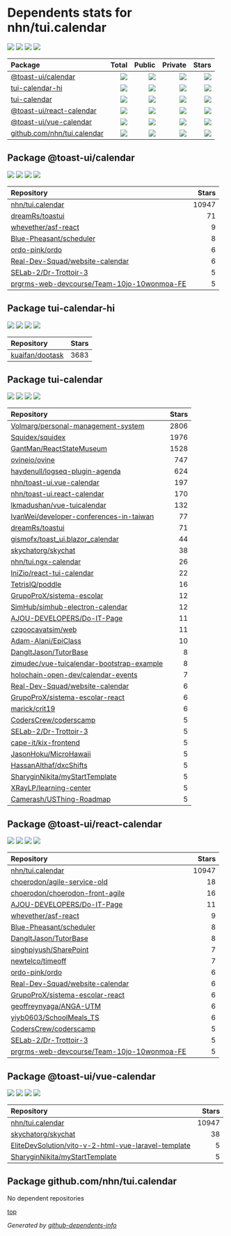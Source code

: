 # Dependents stats for nhn/tui.calendar

[![](https://img.shields.io/static/v1?label=Used%20by&message=2597&color=informational&logo=slickpic)](https://github.com/nhn/tui.calendar/network/dependents)
[![](https://img.shields.io/static/v1?label=Used%20by%20(public)&message=64&color=informational&logo=slickpic)](https://github.com/nhn/tui.calendar/network/dependents)
[![](https://img.shields.io/static/v1?label=Used%20by%20(private)&message=2533&color=informational&logo=slickpic)](https://github.com/nhn/tui.calendar/network/dependents)
[![](https://img.shields.io/static/v1?label=Used%20by%20(stars)&message=14846&color=informational&logo=slickpic)](https://github.com/nhn/tui.calendar/network/dependents)

| Package    | Total  | Public | Private | Stars |
| :--------  | -----: | -----: | -----:  | ----: |
| [@toast-ui/calendar](#package-toast-uicalendar)    | [![](https://img.shields.io/static/v1?label=Used%20by&message=313&color=informational&logo=slickpic)](https://github.com/nhn/tui.calendar/network/dependents?package_id=UGFja2FnZS0zMTczMTc2MTI3)  | [![](https://img.shields.io/static/v1?label=Used%20by%20(public)&message=8&color=informational&logo=slickpic)](https://github.com/nhn/tui.calendar/network/dependents?package_id=UGFja2FnZS0zMTczMTc2MTI3) | [![](https://img.shields.io/static/v1?label=Used%20by%20(private)&message=305&color=informational&logo=slickpic)](https://github.com/nhn/tui.calendar/network/dependents?package_id=UGFja2FnZS0zMTczMTc2MTI3) | [![](https://img.shields.io/static/v1?label=Used%20by%20(stars)&message=10947&color=informational&logo=slickpic)](https://github.com/nhn/tui.calendar/network/dependents?package_id=UGFja2FnZS0zMTczMTc2MTI3) |
| [tui-calendar-hi](#package-tui-calendar-hi)    | [![](https://img.shields.io/static/v1?label=Used%20by&message=5&color=informational&logo=slickpic)](https://github.com/nhn/tui.calendar/network/dependents?package_id=UGFja2FnZS0yMzY1ODc0MTA5)  | [![](https://img.shields.io/static/v1?label=Used%20by%20(public)&message=1&color=informational&logo=slickpic)](https://github.com/nhn/tui.calendar/network/dependents?package_id=UGFja2FnZS0yMzY1ODc0MTA5) | [![](https://img.shields.io/static/v1?label=Used%20by%20(private)&message=4&color=informational&logo=slickpic)](https://github.com/nhn/tui.calendar/network/dependents?package_id=UGFja2FnZS0yMzY1ODc0MTA5) | [![](https://img.shields.io/static/v1?label=Used%20by%20(stars)&message=3683&color=informational&logo=slickpic)](https://github.com/nhn/tui.calendar/network/dependents?package_id=UGFja2FnZS0yMzY1ODc0MTA5) |
| [tui-calendar](#package-tui-calendar)    | [![](https://img.shields.io/static/v1?label=Used%20by&message=1464&color=informational&logo=slickpic)](https://github.com/nhn/tui.calendar/network/dependents?package_id=UGFja2FnZS01MTc1Nzc2Ng%3D%3D)  | [![](https://img.shields.io/static/v1?label=Used%20by%20(public)&message=34&color=informational&logo=slickpic)](https://github.com/nhn/tui.calendar/network/dependents?package_id=UGFja2FnZS01MTc1Nzc2Ng%3D%3D) | [![](https://img.shields.io/static/v1?label=Used%20by%20(private)&message=1430&color=informational&logo=slickpic)](https://github.com/nhn/tui.calendar/network/dependents?package_id=UGFja2FnZS01MTc1Nzc2Ng%3D%3D) | [![](https://img.shields.io/static/v1?label=Used%20by%20(stars)&message=209&color=informational&logo=slickpic)](https://github.com/nhn/tui.calendar/network/dependents?package_id=UGFja2FnZS01MTc1Nzc2Ng%3D%3D) |
| [@toast-ui/react-calendar](#package-toast-uireact-calendar)    | [![](https://img.shields.io/static/v1?label=Used%20by&message=544&color=informational&logo=slickpic)](https://github.com/nhn/tui.calendar/network/dependents?package_id=UGFja2FnZS00NjA1OTkzMzA%3D)  | [![](https://img.shields.io/static/v1?label=Used%20by%20(public)&message=17&color=informational&logo=slickpic)](https://github.com/nhn/tui.calendar/network/dependents?package_id=UGFja2FnZS00NjA1OTkzMzA%3D) | [![](https://img.shields.io/static/v1?label=Used%20by%20(private)&message=527&color=informational&logo=slickpic)](https://github.com/nhn/tui.calendar/network/dependents?package_id=UGFja2FnZS00NjA1OTkzMzA%3D) | [![](https://img.shields.io/static/v1?label=Used%20by%20(stars)&message=7&color=informational&logo=slickpic)](https://github.com/nhn/tui.calendar/network/dependents?package_id=UGFja2FnZS00NjA1OTkzMzA%3D) |
| [@toast-ui/vue-calendar](#package-toast-uivue-calendar)    | [![](https://img.shields.io/static/v1?label=Used%20by&message=269&color=informational&logo=slickpic)](https://github.com/nhn/tui.calendar/network/dependents?package_id=UGFja2FnZS00Njc2Njg1NzY%3D)  | [![](https://img.shields.io/static/v1?label=Used%20by%20(public)&message=4&color=informational&logo=slickpic)](https://github.com/nhn/tui.calendar/network/dependents?package_id=UGFja2FnZS00Njc2Njg1NzY%3D) | [![](https://img.shields.io/static/v1?label=Used%20by%20(private)&message=265&color=informational&logo=slickpic)](https://github.com/nhn/tui.calendar/network/dependents?package_id=UGFja2FnZS00Njc2Njg1NzY%3D) | [![](https://img.shields.io/static/v1?label=Used%20by%20(stars)&message=0&color=informational&logo=slickpic)](https://github.com/nhn/tui.calendar/network/dependents?package_id=UGFja2FnZS00Njc2Njg1NzY%3D) |
| [github.com/nhn/tui.calendar](#package-github.comnhntui.calendar)    | [![](https://img.shields.io/static/v1?label=Used%20by&message=2&color=informational&logo=slickpic)](https://github.com/nhn/tui.calendar/network/dependents?package_id=UGFja2FnZS0zNjUyMDcxMzA2)  | [![](https://img.shields.io/static/v1?label=Used%20by%20(public)&message=0&color=informational&logo=slickpic)](https://github.com/nhn/tui.calendar/network/dependents?package_id=UGFja2FnZS0zNjUyMDcxMzA2) | [![](https://img.shields.io/static/v1?label=Used%20by%20(private)&message=2&color=informational&logo=slickpic)](https://github.com/nhn/tui.calendar/network/dependents?package_id=UGFja2FnZS0zNjUyMDcxMzA2) | [![](https://img.shields.io/static/v1?label=Used%20by%20(stars)&message=0&color=informational&logo=slickpic)](https://github.com/nhn/tui.calendar/network/dependents?package_id=UGFja2FnZS0zNjUyMDcxMzA2) |

## Package @toast-ui/calendar

[![](https://img.shields.io/static/v1?label=Used%20by&message=313&color=informational&logo=slickpic)](https://github.com/nhn/tui.calendar/network/dependents?package_id=UGFja2FnZS0zMTczMTc2MTI3)
[![](https://img.shields.io/static/v1?label=Used%20by%20(public)&message=8&color=informational&logo=slickpic)](https://github.com/nhn/tui.calendar/network/dependents?package_id=UGFja2FnZS0zMTczMTc2MTI3)
[![](https://img.shields.io/static/v1?label=Used%20by%20(private)&message=305&color=informational&logo=slickpic)](https://github.com/nhn/tui.calendar/network/dependents?package_id=UGFja2FnZS0zMTczMTc2MTI3)
[![](https://img.shields.io/static/v1?label=Used%20by%20(stars)&message=10947&color=informational&logo=slickpic)](https://github.com/nhn/tui.calendar/network/dependents?package_id=UGFja2FnZS0zMTczMTc2MTI3)

| Repository | Stars  |
| :--------  | -----: |
|[nhn/tui.calendar](https://github.com/nhn/tui.calendar) | 10947 |
|[dreamRs/toastui](https://github.com/dreamRs/toastui) | 71 |
|[whevether/asf-react](https://github.com/whevether/asf-react) | 9 |
|[Blue-Pheasant/scheduler](https://github.com/Blue-Pheasant/scheduler) | 8 |
|[ordo-pink/ordo](https://github.com/ordo-pink/ordo) | 6 |
|[Real-Dev-Squad/website-calendar](https://github.com/Real-Dev-Squad/website-calendar) | 6 |
|[SELab-2/Dr-Trottoir-3](https://github.com/SELab-2/Dr-Trottoir-3) | 5 |
|[prgrms-web-devcourse/Team-10jo-10wonmoa-FE](https://github.com/prgrms-web-devcourse/Team-10jo-10wonmoa-FE) | 5 |

## Package tui-calendar-hi

[![](https://img.shields.io/static/v1?label=Used%20by&message=5&color=informational&logo=slickpic)](https://github.com/nhn/tui.calendar/network/dependents?package_id=UGFja2FnZS0yMzY1ODc0MTA5)
[![](https://img.shields.io/static/v1?label=Used%20by%20(public)&message=1&color=informational&logo=slickpic)](https://github.com/nhn/tui.calendar/network/dependents?package_id=UGFja2FnZS0yMzY1ODc0MTA5)
[![](https://img.shields.io/static/v1?label=Used%20by%20(private)&message=4&color=informational&logo=slickpic)](https://github.com/nhn/tui.calendar/network/dependents?package_id=UGFja2FnZS0yMzY1ODc0MTA5)
[![](https://img.shields.io/static/v1?label=Used%20by%20(stars)&message=3683&color=informational&logo=slickpic)](https://github.com/nhn/tui.calendar/network/dependents?package_id=UGFja2FnZS0yMzY1ODc0MTA5)

| Repository | Stars  |
| :--------  | -----: |
|[kuaifan/dootask](https://github.com/kuaifan/dootask) | 3683 |

## Package tui-calendar

[![](https://img.shields.io/static/v1?label=Used%20by&message=1464&color=informational&logo=slickpic)](https://github.com/nhn/tui.calendar/network/dependents?package_id=UGFja2FnZS01MTc1Nzc2Ng%3D%3D)
[![](https://img.shields.io/static/v1?label=Used%20by%20(public)&message=34&color=informational&logo=slickpic)](https://github.com/nhn/tui.calendar/network/dependents?package_id=UGFja2FnZS01MTc1Nzc2Ng%3D%3D)
[![](https://img.shields.io/static/v1?label=Used%20by%20(private)&message=1430&color=informational&logo=slickpic)](https://github.com/nhn/tui.calendar/network/dependents?package_id=UGFja2FnZS01MTc1Nzc2Ng%3D%3D)
[![](https://img.shields.io/static/v1?label=Used%20by%20(stars)&message=209&color=informational&logo=slickpic)](https://github.com/nhn/tui.calendar/network/dependents?package_id=UGFja2FnZS01MTc1Nzc2Ng%3D%3D)

| Repository | Stars  |
| :--------  | -----: |
|[Volmarg/personal-management-system](https://github.com/Volmarg/personal-management-system) | 2806 |
|[Squidex/squidex](https://github.com/Squidex/squidex) | 1976 |
|[GantMan/ReactStateMuseum](https://github.com/GantMan/ReactStateMuseum) | 1528 |
|[ovineio/ovine](https://github.com/ovineio/ovine) | 747 |
|[haydenull/logseq-plugin-agenda](https://github.com/haydenull/logseq-plugin-agenda) | 624 |
|[nhn/toast-ui.vue-calendar](https://github.com/nhn/toast-ui.vue-calendar) | 197 |
|[nhn/toast-ui.react-calendar](https://github.com/nhn/toast-ui.react-calendar) | 170 |
|[lkmadushan/vue-tuicalendar](https://github.com/lkmadushan/vue-tuicalendar) | 132 |
|[IvanWei/developer-conferences-in-taiwan](https://github.com/IvanWei/developer-conferences-in-taiwan) | 77 |
|[dreamRs/toastui](https://github.com/dreamRs/toastui) | 71 |
|[gismofx/toast_ui.blazor_calendar](https://github.com/gismofx/toast_ui.blazor_calendar) | 44 |
|[skychatorg/skychat](https://github.com/skychatorg/skychat) | 38 |
|[nhn/tui.ngx-calendar](https://github.com/nhn/tui.ngx-calendar) | 26 |
|[IniZio/react-tui-calendar](https://github.com/IniZio/react-tui-calendar) | 22 |
|[TetrisIQ/poddle](https://github.com/TetrisIQ/poddle) | 16 |
|[GrupoProX/sistema-escolar](https://github.com/GrupoProX/sistema-escolar) | 12 |
|[SimHub/simhub-electron-calendar](https://github.com/SimHub/simhub-electron-calendar) | 12 |
|[AJOU-DEVELOPERS/Do-IT-Page](https://github.com/AJOU-DEVELOPERS/Do-IT-Page) | 11 |
|[czqoocavatsim/web](https://github.com/czqoocavatsim/web) | 11 |
|[Adam-Alani/EpiClass](https://github.com/Adam-Alani/EpiClass) | 10 |
|[DangItJason/TutorBase](https://github.com/DangItJason/TutorBase) | 8 |
|[zimudec/vue-tuicalendar-bootstrap-example](https://github.com/zimudec/vue-tuicalendar-bootstrap-example) | 8 |
|[holochain-open-dev/calendar-events](https://github.com/holochain-open-dev/calendar-events) | 7 |
|[Real-Dev-Squad/website-calendar](https://github.com/Real-Dev-Squad/website-calendar) | 6 |
|[GrupoProX/sistema-escolar-react](https://github.com/GrupoProX/sistema-escolar-react) | 6 |
|[marick/crit19](https://github.com/marick/crit19) | 6 |
|[CodersCrew/coderscamp](https://github.com/CodersCrew/coderscamp) | 5 |
|[SELab-2/Dr-Trottoir-3](https://github.com/SELab-2/Dr-Trottoir-3) | 5 |
|[cape-it/kix-frontend](https://github.com/cape-it/kix-frontend) | 5 |
|[JasonHoku/MicroHawaii](https://github.com/JasonHoku/MicroHawaii) | 5 |
|[HassanAlthaf/dxcShifts](https://github.com/HassanAlthaf/dxcShifts) | 5 |
|[SharyginNikita/myStartTemplate](https://github.com/SharyginNikita/myStartTemplate) | 5 |
|[XRayLP/learning-center](https://github.com/XRayLP/learning-center) | 5 |
|[Camerash/USThing-Roadmap](https://github.com/Camerash/USThing-Roadmap) | 5 |

## Package @toast-ui/react-calendar

[![](https://img.shields.io/static/v1?label=Used%20by&message=544&color=informational&logo=slickpic)](https://github.com/nhn/tui.calendar/network/dependents?package_id=UGFja2FnZS00NjA1OTkzMzA%3D)
[![](https://img.shields.io/static/v1?label=Used%20by%20(public)&message=17&color=informational&logo=slickpic)](https://github.com/nhn/tui.calendar/network/dependents?package_id=UGFja2FnZS00NjA1OTkzMzA%3D)
[![](https://img.shields.io/static/v1?label=Used%20by%20(private)&message=527&color=informational&logo=slickpic)](https://github.com/nhn/tui.calendar/network/dependents?package_id=UGFja2FnZS00NjA1OTkzMzA%3D)
[![](https://img.shields.io/static/v1?label=Used%20by%20(stars)&message=7&color=informational&logo=slickpic)](https://github.com/nhn/tui.calendar/network/dependents?package_id=UGFja2FnZS00NjA1OTkzMzA%3D)

| Repository | Stars  |
| :--------  | -----: |
|[nhn/tui.calendar](https://github.com/nhn/tui.calendar) | 10947 |
|[choerodon/agile-service-old](https://github.com/choerodon/agile-service-old) | 18 |
|[choerodon/choerodon-front-agile](https://github.com/choerodon/choerodon-front-agile) | 16 |
|[AJOU-DEVELOPERS/Do-IT-Page](https://github.com/AJOU-DEVELOPERS/Do-IT-Page) | 11 |
|[whevether/asf-react](https://github.com/whevether/asf-react) | 9 |
|[Blue-Pheasant/scheduler](https://github.com/Blue-Pheasant/scheduler) | 8 |
|[DangItJason/TutorBase](https://github.com/DangItJason/TutorBase) | 8 |
|[singhpiyush/SharePoint](https://github.com/singhpiyush/SharePoint) | 7 |
|[newtelco/timeoff](https://github.com/newtelco/timeoff) | 7 |
|[ordo-pink/ordo](https://github.com/ordo-pink/ordo) | 6 |
|[Real-Dev-Squad/website-calendar](https://github.com/Real-Dev-Squad/website-calendar) | 6 |
|[GrupoProX/sistema-escolar-react](https://github.com/GrupoProX/sistema-escolar-react) | 6 |
|[geoffreynyaga/ANGA-UTM](https://github.com/geoffreynyaga/ANGA-UTM) | 6 |
|[yiyb0603/SchoolMeals_TS](https://github.com/yiyb0603/SchoolMeals_TS) | 6 |
|[CodersCrew/coderscamp](https://github.com/CodersCrew/coderscamp) | 5 |
|[SELab-2/Dr-Trottoir-3](https://github.com/SELab-2/Dr-Trottoir-3) | 5 |
|[prgrms-web-devcourse/Team-10jo-10wonmoa-FE](https://github.com/prgrms-web-devcourse/Team-10jo-10wonmoa-FE) | 5 |

## Package @toast-ui/vue-calendar

[![](https://img.shields.io/static/v1?label=Used%20by&message=269&color=informational&logo=slickpic)](https://github.com/nhn/tui.calendar/network/dependents?package_id=UGFja2FnZS00Njc2Njg1NzY%3D)
[![](https://img.shields.io/static/v1?label=Used%20by%20(public)&message=4&color=informational&logo=slickpic)](https://github.com/nhn/tui.calendar/network/dependents?package_id=UGFja2FnZS00Njc2Njg1NzY%3D)
[![](https://img.shields.io/static/v1?label=Used%20by%20(private)&message=265&color=informational&logo=slickpic)](https://github.com/nhn/tui.calendar/network/dependents?package_id=UGFja2FnZS00Njc2Njg1NzY%3D)
[![](https://img.shields.io/static/v1?label=Used%20by%20(stars)&message=0&color=informational&logo=slickpic)](https://github.com/nhn/tui.calendar/network/dependents?package_id=UGFja2FnZS00Njc2Njg1NzY%3D)

| Repository | Stars  |
| :--------  | -----: |
|[nhn/tui.calendar](https://github.com/nhn/tui.calendar) | 10947 |
|[skychatorg/skychat](https://github.com/skychatorg/skychat) | 38 |
|[EliteDevSolution/vito-v-2-html-vue-laravel-template](https://github.com/EliteDevSolution/vito-v-2-html-vue-laravel-template) | 5 |
|[SharyginNikita/myStartTemplate](https://github.com/SharyginNikita/myStartTemplate) | 5 |

## Package github.com/nhn/tui.calendar

No dependent repositories

[top](#main)

_Generated by [github-dependents-info](https://github.com/nvuillam/github-dependents-info)_